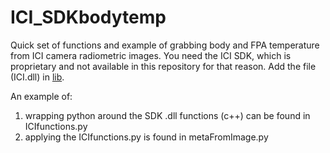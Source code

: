 # ICI_SDKbodytemp
Quick set of functions and example of grabbing body and FPA temperature from ICI camera radiometric images. You need the ICI SDK, which is proprietary and not available in this repository for that reason. Add the file (ICI.dll) in [lib](lib).

An example of:
1) wrapping python around the SDK .dll functions (c++) can be found in ICIfunctions.py
2) applying the ICIfunctions.py is found in metaFromImage.py

